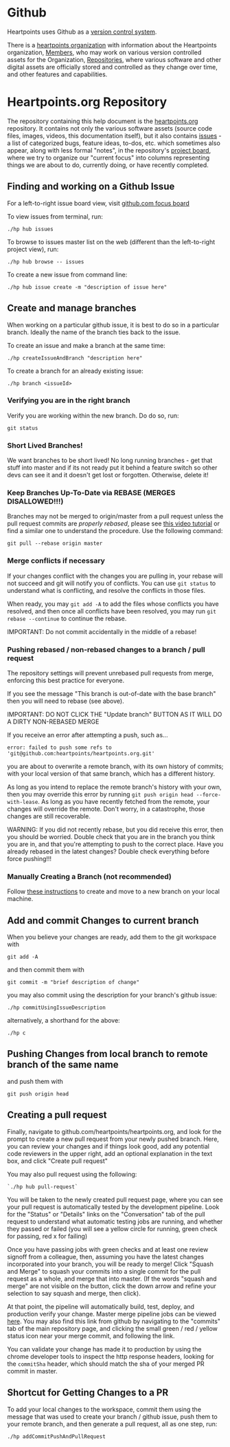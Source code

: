 # Github

Heartpoints uses Github as a [version control system](https://en.wikipedia.org/wiki/GitHub). 

There is a [heartpoints organization](https://github.com/heartpoints) with information about the Heartpoints 
organization, [Members](https://github.com/orgs/heartpoints/people), who may work on various version controlled  
assets for the Organization, [Repositories](https://github.com/heartpoints), where various software and other digital
assets are officially stored and controlled as they change over time, and other features and capabilities.

# Heartpoints.org Repository

The repository containing this help document is the [heartpoints.org](https://github.com/heartpoints/heartpoints.org) 
repository. It contains not only the various software assets (source code files, images, videos, this documentation 
itself), but it also contains [issues](https://github.com/heartpoints/heartpoints.org/issues) - a list of categorized
bugs, feature ideas, to-dos, etc. which sometimes also appear, along with less formal "notes", in the repository's
[project board](https://github.com/heartpoints/heartpoints.org/projects/1), where we try to organize our "current
focus" into columns representing things we are about to do, currently doing, or have recently completed.

## Finding and working on a Github Issue

For a left-to-right issue board view, visit 
[github.com focus board](https://github.com/heartpoints/heartpoints.org/projects/1)

To view issues from terminal, run:

    ./hp hub issues

To browse to issues master list on the web (different than the left-to-right project view), run:

    ./hp hub browse -- issues

To create a new issue from command line:

    ./hp hub issue create -m "description of issue here"

## Create and manage branches

When working on a particular github issue, it is best to do so in a particular branch. Ideally the name of the branch
ties back to the issue.

To create an issue and make a branch at the same time:

    ./hp createIssueAndBranch "description here"

To create a branch for an already existing issue:

    ./hp branch <issueId>

### Verifying you are in the right branch

Verify you are working within the new branch. Do do so, run:

    git status

### Short Lived Branches!

We want branches to be short lived! No long running branches - get that stuff into master and if its not ready put it
behind a feature switch so other devs can see it and it doesn't get lost or forgotten. Otherwise, delete it!

### Keep Branches Up-To-Date via REBASE (MERGES DISALLOWED!!!)

Branches may not be merged to origin/master from a pull request unless the pull request commits are *properly 
rebased*, please see [this video tutorial](https://www.youtube.com/watch?v=tukOm3Afd8s) or find a similar one to
understand the procedure. Use the following command:

    git pull --rebase origin master

### Merge conflicts if necessary

If your changes conflict with the changes you are pulling in, your rebase will not succeed and git will notify you
of conflicts. You can use `git status` to understand what is conflicting, and resolve the conflicts in those files.

When ready, you may `git add -A` to add the files whose conflicts you have resolved, and then once all conflicts have
been resolved, you may run `git rebase --continue` to continue the rebase. 

IMPORTANT: Do not commit accidentally in the middle of a rebase!

### Pushing rebased / non-rebased changes to a branch / pull request

The repository settings will prevent unrebased pull requests from merge, enforcing this best practice for everyone.

If you see the message "This branch is out-of-date with the base branch" then you will need to rebase (see above).

IMPORTANT: DO NOT CLICK THE "Update branch" BUTTON AS IT WILL DO A DIRTY NON-REBASED MERGE

If you receive an error after attempting a push, such as...

    error: failed to push some refs to 'git@github.com:heartpoints/heartpoints.org.git'

you are about to overwrite a remote branch, with its own history of commits; with your
local version of that same branch, which has a different history.

As long as you intend to replace the remote branch's history with your own, then you may
override this error by running `git push origin head --force-with-lease`. As long as you
have recently fetched from the remote, your changes will override the remote. Don't worry,
in a catastrophe, those changes are still recoverable.

WARNING: If you did not recently rebase, but you did receive this error, then you should
be worried. Double check that you are in the branch you think you are in, and that you're
attempting to push to the correct place. Have you already rebased in the latest changes? Double
check everything before force pushing!!!

### Manually Creating a Branch (not recommended)

Follow [these instructions](https://github.com/Kunena/Kunena-Forum/wiki/Create-a-new-branch-with-git-and-manage-branches)
to create and move to a new branch on your local machine.


## Add and commit Changes to current branch

When you believe your changes are ready, add them to the git workspace with

    git add -A

and then commit them with

    git commit -m "brief description of change"

you may also commit using the description for your branch's github issue:

    ./hp commitUsingIssueDescription
    
alternatively, a shorthand for the above:

    ./hp c

## Pushing Changes from local branch to remote branch of the same name

and push them with

    git push origin head

## Creating a pull request

Finally, navigate to github.com/heartpoints/heartpoints.org, and look for the prompt to create a new pull request 
from your newly pushed branch. Here, you can review your changes and if things look good, add any potential code 
reviewers in the upper right, add an optional explanation in the text box, and click "Create pull request"

You may also pull request using the following:

    `./hp hub pull-request`

You will be taken to the newly created pull request page, where you can see your pull request is automatically tested 
by the development pipeline. Look for the "Status" or "Details" links on the "Conversation" tab of the pull request 
to understand what automatic testing jobs are running, and whether they passed or failed (you will see a yellow 
circle for running, green check for passing, red x for failing)

Once you have passing jobs with green checks and at least one review signoff from a colleague, then, assuming you 
have the latest changes incorporated into your branch, you will be ready to merge! Click "Squash and Merge" to squash 
your commits into a single commit for the pull request as a whole, and merge that into master. (If the words "squash 
and merge" are not visible on the button, click the down arrow and refine your selection to say squash and merge, 
then click).

At that point, the pipeline will automatically build, test, deploy, and production verify your change. Master merge 
pipeline jobs can be viewed [here](https://circleci.com/gh/heartpoints/heartpoints.org/tree/master). You may also 
find this link from github by navigating to the "commits" tab of the main repository page, and clicking the small 
green / red / yellow status icon near your merge commit, and following the link.

You can validate your change has made it to production by using the chrome developer tools to inspect the http 
response headers, looking for the `commitSha` header, which should match the sha of your merged PR commit in master.

## Shortcut for Getting Changes to a PR

To add your local changes to the workspace, commit them using the message that was used to create
your branch / github issue, push them to your remote branch, and then generate a pull request,
all as one step, run:

    ./hp addCommitPushAndPullRequest